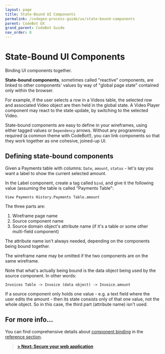 ```yaml
---
layout: page
title: State-Bound UI Components
permalink: /codegen-process-guide/ux/state-bound-components
parent: CodeBot UX
grand_parent: CodeBot Guide
nav_order: 8
---
```


# State-Bound UI Components

Binding UI components together.

**State-bound components**, sometimes called "reactive" components, are linked to other components' values by way of "global page state" contained only within the browser.

For example, if the user selects a row in a Videos table, the selected row and associated Video object are then held in the global state. A Video Player component may react to the state update, by switching to the selected Video.

State-bound components are easy to define in your wireframes, using either tagged values or `Dependency` arrows. Without any programming required (a common theme with CodeBot!), you can link components so that they work together as one cohesive, joined-up UI.


## Defining state-bound components

Given a Payments table with columns: `Date`, `amount`, `status` - let's say you want a label to show the current selected amount.

In the Label component, create a tag called `bind`, and give it the following value (assuming the table is called "Payments Table": 

```
View Payments History.Payments Table.amount
```

The three parts are:

1. Wireframe page name
2. Source component name
3. Source domain object's attribute name (if it's a table or some other multi-field component)

The attribute name isn't always needed, depending on the components being bound together.

The wireframe name may be omitted if the two components are on the same wireframe.

Note that what's actually being bound is the data object being used by the source component. In other words:

```
Invoices Table -> Invoice (data object) -> Invoice.amount
```

If a source component only holds one value - e.g. a text field where the user edits the amount - then its state consists only of that one value, not the whole object. So in this case, the third part (attribute name) isn't used.


## For more info...

You can find comprehensive details about [component binding](../../codebot-reference/ui-state-bound-components) in the [reference section](../../codebot-reference/).

> **[> Next: Secure your web application](web-security)**
